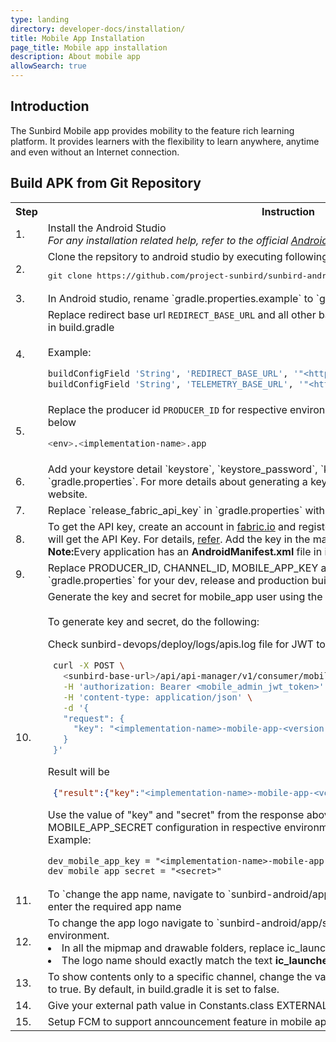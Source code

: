 ```yaml
---
type: landing
directory: developer-docs/installation/
title: Mobile App Installation
page_title: Mobile app installation
description: About mobile app
allowSearch: true
---
```

## Introduction

The Sunbird Mobile app provides mobility to the feature rich learning platform. It provides learners with the flexibility to learn anywhere, anytime and even without an Internet connection. 

## Build APK from Git Repository

<table>
  <tr>
    <th>Step</th>
    <th>Instruction</th>
  </tr>
  <tr>
    <td>1.</td>
    <td>Install the Android Studio<br><i>For any installation related help, refer to the official <a href="https://developer.android.com/studio/index.html">Android site</a></i></td>
  </tr>
  <tr>
    <td>2.</td>
    <td>Clone the repsitory to android studio by executing following command in console:
    <pre>git clone https://github.com/project-sunbird/sunbird-android</pre></td>
  </tr>
  <tr>
    <td>3.</td>
    <td>In Android studio, rename `gradle.properties.example` to `gradle.properties`</td>
  </tr>
  <tr>
    <td>4.</td>
    <td>Replace redirect base url <code>REDIRECT_BASE_URL</code> and all other base urls with your respective domain name in build.gradle<br>
  <br>
  Example:

```sh
buildConfigField 'String', 'REDIRECT_BASE_URL', '"<http or https://domain-name>"'
buildConfigField 'String', 'TELEMETRY_BASE_URL', '"<http or https://domain-name>/api/data/v1"'
```

  </td>
  </tr>
  <tr>
    <td>5.</td>
    <td>Replace the producer id <code>PRODUCER_ID</code> for respective environments in gradle.properties as mentioned below

```sh
<env>.<implementation-name>.app
```
</td>
  </tr>
  <tr>
    <td>6.</td>
    <td>Add your keystore detail `keystore`, `keystore_password`, `key_alias` and `key_password` in `gradle.properties`. For more details about generating a key and keystore <a href="https://developer.android.com/studio/publish/app-signing.html#generate-key" target="_blank"> refer</a>to the official Android website.</td>
  </tr>
  <tr>
    <td>7.</td>
    <td>Replace `release_fabric_api_key` in `gradle.properties` with your fabric API Key</td>
  </tr>
  <tr>
    <td>8.</td>

<td>To get the API key, create an account in <a href="https://get.fabric.io/" target="_blank">fabric.io</a> and register the app. After registering your app, you will get the API Key. For details, <a href="https://docs.fabric.io/android/fabric/settings/api-keys.html" target="_blank">refer</a>. Add the key in the manifest file.<br><strong>Note:</strong>Every application has an <strong>AndroidManifest.xml</strong> file in its root directory</td>

  </tr>
  <tr>
    <td>9.</td>
    <td>Replace PRODUCER_ID, CHANNEL_ID, MOBILE_APP_KEY and MOBILE_APP_SECRET in `gradle.properties` for your dev, release and production build variants</td>
  </tr>
  <tr>
    <td>10.</td>
    <td>Generate the key and secret for mobile_app user using the JWT token of the mobile_admin user.<br><br>To generate key and secret, do the following:<br>
 
  Check sunbird-devops/deploy/logs/apis.log file for JWT token printed for mobile_admin user.
 
```sh
 curl -X POST \
   <sunbird-base-url>/api/api-manager/v1/consumer/mobile_app/credential/register \
   -H 'authorization: Bearer <mobile_admin_jwt_token>' \
   -H 'content-type: application/json' \
   -d '{
   "request": {
     "key": "<implementation-name>-mobile-app-<version-number>"
   }
 }'
```
 Result will be
 
```json
 {"result":{"key":"<implementation-name>-mobile-app-<version-number>","secret":"<secret>"}}
```
 Use the value of "key" and "secret" from the response above for MOBILE_APP_KEY and MOBILE_APP_SECRET configuration in respective environments in gradle.properties file.
 <br>
 Example:<br> 
 ```
 dev_mobile_app_key = "<implementation-name>-mobile-app-<version-number>"
 dev_mobile_app_secret = "<secret>"
 ```

</td> 
  </tr>
  <tr>
    <td>11.</td>
    <td>To `change the app name, navigate to `sunbird-android/app/src/main/res/values/strings.xml` and enter the required app name</td>
  </tr>
  <tr>
    <td>12.</td>
    <td>To change the app logo navigate to `sunbird-android/app/src/main/res`in the android studio environment.
    <li>In all the mipmap and drawable folders, replace ic_launcher.png image with your desired logo</li>
      <li>The logo name should exactly match the text <B>ic_launcher.png</b></li></td>
  </tr>
  <tr>
    <td>13.</td>
    <td>To show contents only to a specific channel, change the value of FILTER_CONTENT_BY_CHANNEL_ID to true. By default,  in build.gradle it is set to false. </td>
  </tr>
  <tr>
    <td>14.</td>
    <td>Give your external path value in Constants.class EXTERNAL_PATH</td>
  </tr>
  <tr>
    <td>15.</td>
    <td>Setup FCM to support anncouncement feature in mobile app, <a href="https://firebase.google.com/docs/android/setup#manually_add_firebase" target="_blank">refer</a> to the official website.</td>
  </tr>
</table>
